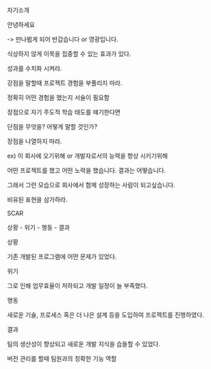 

자기소개



안녕하세요

-> 만나뵙게 되어 반갑습니다 or 영광입니다.



식상하지 않게 이목을 집중할 수 있는 효과가 있다.



성과를 수치화 시켜라.



강점을 말할때 프로젝트 경험을 부풀리지 마라.

정확히 어떤 경험을 했는지 서술이 필요함 





장점으로 자기 주도적 학습 태도를 얘기한다면

단점을 무엇을? 어떻게 말할 것인가?



장점을 나열하지 마라.



ex) 이 회사에 오기위해 or 개발자로서의 능력을 향상 시키기위해

어떤 프로젝트를 했고 어떤 노력을 했습니다. 결과는 어떻습니다.

그래서 그런 모습으로 회사에서 함께 성장하는 사람이 되고싶습니다.



비유된 표현을 삼가하라.



SCAR

상황 - 위기 - 행동 - 결과

상황

기존 개발된 프로그램에 어떤 문제가 있었다.

위기

그로 인해 업무효율이 저하되고 개발 일정이 늘 부족했다.

행동

새로운 기술, 프로세스 혹은 더 나은 설계 등을 도입하여 프로젝트를 진행하였다.

결과

팀의 생산성이 향상되고 새로운 개발 지식을 습들할 수 있었다.





버전 관리를 할때 팀원과의 정확한 기능 역할







